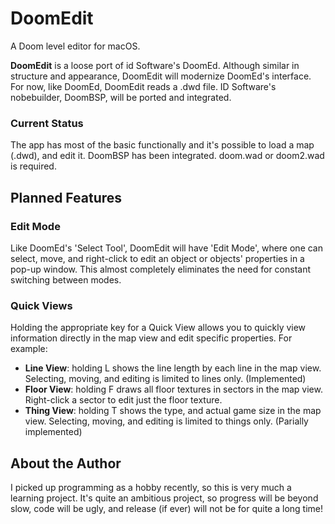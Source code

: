 # DoomEdit
A Doom level editor for macOS.

**DoomEdit** is a loose port of id Software's DoomEd. Although similar in structure and appearance, DoomEdit will modernize DoomEd's interface. For now, like DoomEd, DoomEdit reads a .dwd file. ID Software's nobebuilder, DoomBSP, will be ported and integrated.

### Current Status

The app has most of the basic functionally and it's possible to load a map (.dwd), and edit it. DoomBSP has been integrated. doom.wad or doom2.wad is required.

## Planned Features

### Edit Mode
Like DoomEd's 'Select Tool', DoomEdit will have 'Edit Mode', where one can select, move, and right-click to edit an object or objects' properties in a pop-up window. This almost completely eliminates the need for constant switching between modes.

### Quick Views
Holding the appropriate key for a Quick View allows you to quickly view information directly in the map view and edit specific properties. For example:

- **Line View**: holding L shows the line length by each line in the map view. Selecting, moving, and editing is limited to lines only. (Implemented)
- **Floor View**: holding F draws all floor textures in sectors in the map view. Right-click a sector to edit just the floor texture.
- **Thing View**: holding T shows the type, and actual game size in the map view. Selecting, moving, and editing is limited to things only. (Parially implemented)

## About the Author

I picked up programming as a hobby recently, so this is very much a learning project. It's quite an ambitious project, so progress will be beyond slow, code will be ugly, and release (if ever) will not be for quite a long time!
